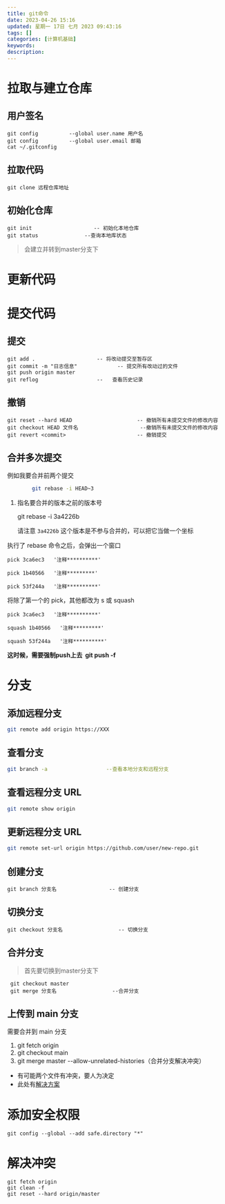 ```yaml
---
title: git命令
date: 2023-04-26 15:16
updated: 星期一 17日 七月 2023 09:43:16
tags: []
categories: [计算机基础]
keywords:
description: 
---
```




<a name="eASn7"></a>
# 拉取与建立仓库
## 用户签名
```shell
git config          --global user.name 用户名
git config          --global user.email 邮箱
cat ~/.gitconfig
```
<a name="UrEas"></a>
## 拉取代码
```shell
git clone 远程仓库地址
```
<a name="Uacb3"></a>
## 初始化仓库
```shell
git init                    -- 初始化本地仓库
git status               --查询本地库状态
```
> 会建立并转到master分支下

# 更新代码

<a name="dGPp5"></a>
# 提交代码
## 提交 
```shell
git add .                    -- 将改动提交至暂存区
git commit -m "日志信息"             -- 提交所有改动过的文件
git push origin master
git reflog                   --   查看历史记录
```
<a name="aSnWT"></a>
## 撤销
```shell
git reset --hard HEAD                     -- 撤销所有未提交文件的修改内容
git checkout HEAD 文件名                    --撤销所有未提交文件的修改内容
git revert <commit>	                      -- 撤销提交
```
## 合并多次提交
例如我要合并前两个提交
```bash
		git rebase -i HEAD~3
```
1. 指名要合并的版本之前的版本号
    
    git rebase -i 3a4226b
    
    请注意 `3a4226b` 这个版本是不参与合并的，可以把它当做一个坐标

执行了 rebase 命令之后，会弹出一个窗口
```
pick 3ca6ec3   '注释**********'
 
pick 1b40566   '注释*********'
 
pick 53f244a   '注释**********'
```
将除了第一个的 pick，其他都改为 s 或 squash
```
pick 3ca6ec3   '注释**********'
 
squash 1b40566   '注释*********'
 
squash 53f244a   '注释**********'
```
**这时候，需要强制push上去  git push -f**
<a name="tDAWL"></a>
# 分支
## 添加远程分支
```bash
git remote add origin https://XXX
```
## 查看分支
```bash
git branch -a                   --查看本地分支和远程分支
```
## 查看远程分支 URL
```bash
git remote show origin
```
## 更新远程分支 URL
```bash
git remote set-url origin https://github.com/user/new-repo.git
```
## 创建分支
```shell
git branch 分支名                 -- 创建分支
```
## 切换分支
 ```shell
 git checkout 分支名                  -- 切换分支
```
 ## 合并分支
>首先要切换到master分支下
```shell
 git checkout master
 git merge 分支名                  --合并分支
```
## 上传到 main 分支
需要合并到 main 分支
1.  git fetch origin
2.  git checkout main
3.  git merge master --allow-unrelated-histories（合并分支解决冲突）
- 有可能两个文件有冲突，要人为决定
- 此处有[解决方案](https://blog.csdn.net/qq_35077107/article/details/108025911)
# 添加安全权限
```shell
git config --global --add safe.directory "*"
```

# 解决冲突
```shell
git fetch origin
git clean -f
git reset --hard origin/master
```